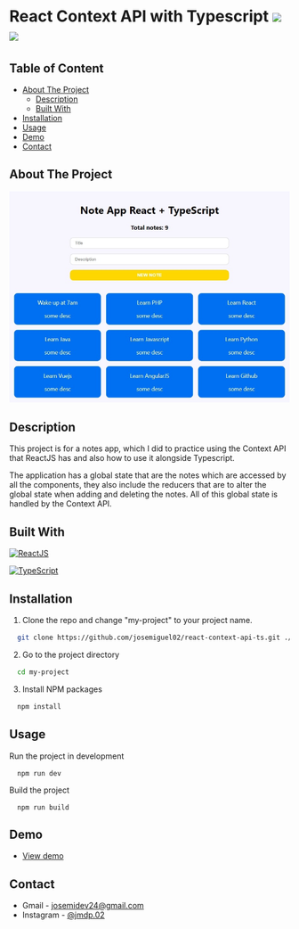 # React Context API with Typescript <img src='https://emojis.slackmojis.com/emojis/images/1643514155/1161/react.png?1643514155' height='25'> <img src='https://emojis.slackmojis.com/emojis/images/1643514173/1383/typescript.png?1643514173' height='25'>

## Table of Content

- [About The Project](#about-the-project)
  - [Description](#description)
  - [Built With](#built-with)
- [Installation](#installation)
- [Usage](#usage)
- [Demo](#demo)
- [Contact](#contact)

## About The Project

![App Screenshot](./demo/preview.jpeg)

## Description

This project is for a notes app, which I did to practice using the Context API that ReactJS has and also how to use it alongside Typescript.

The application has a global state that are the notes which are accessed by all the components, they also include the reducers that are to alter the global state when adding and deleting the notes. All of this global state is handled by the Context API.

## Built With

[![ReactJS](https://img.shields.io/badge/React-20232A?style=for-the-badge&logo=react&logoColor=61DAFB)](https://reactjs.org)

[![TypeScript](https://img.shields.io/badge/TypeScript-007ACC?style=for-the-badge&logo=typescript&logoColor=white)](https://www.typescriptlang.org)

## Installation

1. Clone the repo and change "my-project" to your project name.

```sh
  git clone https://github.com/josemiguel02/react-context-api-ts.git ./my-project
```

2. Go to the project directory

```sh
  cd my-project
```

3. Install NPM packages

```sh
  npm install
```

## Usage

Run the project in development

```npm
  npm run dev
```

Build the project

```npm
  npm run build
```

## Demo

- [View demo](https://react-context-api-ts.pages.dev)

## Contact

- Gmail - [josemidev24@gmail.com](mailto:josemidev24@gmail.com)
- Instagram - [@jmdp.02](https://www.instagram.com/jmdp.02)
